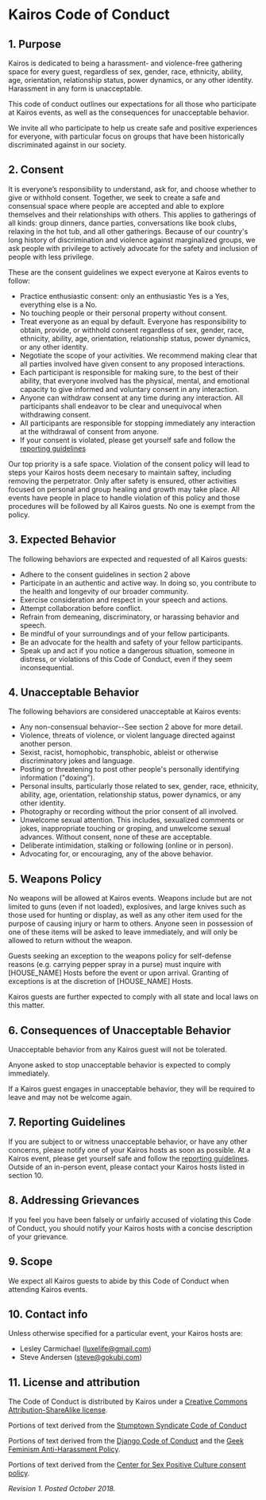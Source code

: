 # Kairos Code of Conduct

## 1. Purpose

Kairos is dedicated to being a harassment- and violence-free gathering space for every guest, regardless of sex, gender, race, ethnicity, ability, age, orientation, relationship status, power dynamics, or any other identity. Harassment in any form is unacceptable.

This code of conduct outlines our expectations for all those who participate at Kairos events, as well as the consequences for unacceptable behavior.

We invite all who participate to help us create safe and positive experiences for everyone, with particular focus on groups that have been historically discriminated against in our society.

## 2. Consent

It is everyone’s responsibility to understand, ask for, and choose whether to give or withhold consent. Together, we seek to create a safe and consensual space where people are accepted and able to explore themselves and their relationships with others. This applies to gatherings of all kinds: group dinners, dance parties, conversations like book clubs, relaxing in the hot tub, and all other gatherings. Because of our country's long history of discrimination and violence against marginalized groups, we ask people with privilege to actively advocate for the safety and inclusion of people with less privilege.

These are the consent guidelines we expect everyone at Kairos events to follow:

  * Practice enthusiastic consent: only an enthusiastic Yes is a Yes, everything else is a No.
  * No touching people or their personal property without consent.
  * Treat everyone as an equal by default. Everyone has responsibility to obtain, provide, or withhold consent regardless of sex, gender, race, ethnicity, ability, age, orientation, relationship status, power dynamics, or any other identity.
  * Negotiate the scope of your activities. We recommend making clear that all parties involved have given consent to any proposed interactions.
  * Each participant is responsible for making sure, to the best of their ability, that everyone involved has the physical, mental, and emotional capacity to give informed and voluntary consent in any interaction.
  * Anyone can withdraw consent at any time during any interaction. All participants shall endeavor to be clear and unequivocal when withdrawing consent.
  * All participants are responsible for stopping immediately any interaction at the withdrawal of consent from anyone.
  * If your consent is violated, please get yourself safe and follow the [reporting guidelines](https://gokubi.github.io/policies/reporting_guidelines.html)
  
  Our top priority is a safe space. Violation of the consent policy will lead to steps your Kairos hosts deem necesary to maintain saftey, including removing the perpetrator. Only after safety is ensured, other activities focused on personal and group healing and growth may take place. All events have people in place to handle violation of this policy and those procedures will be followed by all Kairos guests. No one is exempt from the policy.

## 3. Expected Behavior

The following behaviors are expected and requested of all Kairos guests:

  * Adhere to the consent guidelines in section 2 above
  * Participate in an authentic and active way. In doing so, you contribute to the health and longevity of our broader community.
  * Exercise consideration and respect in your speech and actions.
  * Attempt collaboration before conflict.
  * Refrain from demeaning, discriminatory, or harassing behavior and speech.
  * Be mindful of your surroundings and of your fellow participants.
  * Be an advocate for the health and safety of your fellow participants.
  * Speak up and act if you notice a dangerous situation, someone in distress, or violations of this Code of Conduct, even if they seem inconsequential.

## 4. Unacceptable Behavior

The following behaviors are considered unacceptable at Kairos events:

  * Any non-consensual behavior--See section 2 above for more detail.
  * Violence, threats of violence, or violent language directed against another person.
  * Sexist, racist, homophobic, transphobic, ableist or otherwise discriminatory jokes and language.
  * Posting or threatening to post other people's personally identifying information ("doxing").
  * Personal insults, particularly those related to sex, gender, race, ethnicity, ability, age, orientation, relationship status, power dynamics, or any other identity.
  * Photography or recording without the prior consent of all involved.
  * Unwelcome sexual attention. This includes, sexualized comments or jokes, inappropriate touching or groping, and unwelcome sexual advances. Without consent, none of these are acceptable.
  * Deliberate intimidation, stalking or following (online or in person).
  * Advocating for, or encouraging, any of the above behavior.

## 5. Weapons Policy

No weapons will be allowed at Kairos events. Weapons include but are not limited to guns (even if not loaded), explosives, and large knives such as those used for hunting or display, as well as any other item used for the purpose of causing injury or harm to others. Anyone seen in possession of one of these items will be asked to leave immediately, and will only be allowed to return without the weapon.

Guests seeking an exception to the weapons policy for self-defense reasons (e.g. carrying pepper spray in a purse) must inquire with [HOUSE_NAME] Hosts before the event or upon arrival. Granting of exceptions is at the discretion of [HOUSE_NAME] Hosts.

Kairos guests are further expected to comply with all state and local laws on this matter.

## 6. Consequences of Unacceptable Behavior

Unacceptable behavior from any Kairos guest will not be tolerated.

Anyone asked to stop unacceptable behavior is expected to comply immediately.

If a Kairos guest engages in unacceptable behavior, they will be required to leave and may not be welcome again.

## 7. Reporting Guidelines

If you are subject to or witness unacceptable behavior, or have any other concerns, please notify one of your Kairos hosts as soon as possible. At a Kairos event, please get yourself safe and follow the [reporting guidelines](https://gokubi.github.io/policies/reporting_guidelines.html). Outside of an in-person event, please contact your Kairos hosts listed in section 10.

## 8. Addressing Grievances

If you feel you have been falsely or unfairly accused of violating this Code of Conduct, you should notify your Kairos hosts with a concise description of your grievance.

## 9. Scope

We expect all Kairos guests to abide by this Code of Conduct when attending Kairos events.

## 10. Contact info

Unless otherwise specified for a particular event, your Kairos hosts are:

* Lesley Carmichael (<luxelife@gmail.com>)
* Steve Andersen (<steve@gokubi.com>) 

## 11. License and attribution

The Code of Conduct is distributed by Kairos under a [Creative Commons Attribution-ShareAlike license](http://creativecommons.org/licenses/by-sa/3.0/). 

Portions of text derived from the [Stumptown Syndicate Code of Conduct](https://github.com/stumpsyn/policies)

Portions of text derived from the [Django Code of Conduct](https://www.djangoproject.com/conduct/) and the [Geek Feminism Anti-Harassment Policy](http://geekfeminism.wikia.com/wiki/Conference_anti-harassment/Policy).

Portions of text derived from the [Center for Sex Positive Culture consent policy](https://thefspc.org/consent-policy/).

_Revision 1. Posted October 2018._
